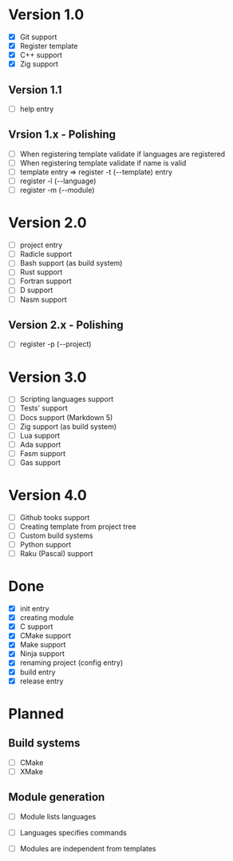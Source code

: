 # Version 1.0
 - [x] Git support
 - [x] Register template
 - [x] C++ support
 - [x] Zig support

## Version 1.1
 - [ ] help entry

## Vrsion 1.x - Polishing
 - [ ] When registering template validate if languages are registered
 - [ ] When registering template validate if name is valid
 - [ ] template entry => register -t (--template) entry
 - [ ] register -l (--language)
 - [ ] register -m (--module)

# Version 2.0
 - [ ] project entry
 - [ ] Radicle support
 - [ ] Bash support (as build system)
 - [ ] Rust support
 - [ ] Fortran support
 - [ ] D support
 - [ ] Nasm support

## Version 2.x - Polishing
 - [ ] register -p (--project)

# Version 3.0
 - [ ] Scripting languages support
 - [ ] Tests' support
 - [ ] Docs support (Markdown 5)
 - [ ] Zig support (as build system)
 - [ ] Lua support
 - [ ] Ada support
 - [ ] Fasm support
 - [ ] Gas support

# Version 4.0
 - [ ] Github tooks support
 - [ ] Creating template from project tree
 - [ ] Custom build systems
 - [ ] Python support
 - [ ] Raku (Pascal) support

# Done
 - [x] init entry
 - [x] creating module
 - [x] C support
 - [x] CMake support
 - [x] Make support
 - [x] Ninja support
 - [x] renaming project (config entry)
 - [x] build entry
 - [x] release entry

# Planned 

## Build systems
 - [ ] CMake
 - [ ] XMake

## Module generation
 - [ ] Module lists languages
 - [ ] Languages specifies commands
 - [ ] Modules are independent from templates


